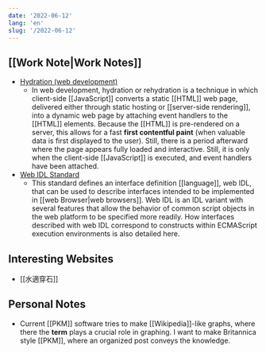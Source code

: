 ```yaml
---
date: '2022-06-12'
lang: 'en'
slug: '/2022-06-12'
---
```


## [[Work Note|Work Notes]]

- [Hydration (web development)](<https://en.wikipedia.org/wiki/Hydration_(web_development)>)
  - In web development, hydration or rehydration is a technique in which client-side [[JavaScript]] converts a static [[HTML]] web page, delivered either through static hosting or [[server-side rendering]], into a dynamic web page by attaching event handlers to the [[HTML]] elements. Because the [[HTML]] is pre-rendered on a server, this allows for a fast **first contentful paint** (when valuable data is first displayed to the user). Still, there is a period afterward where the page appears fully loaded and interactive. Still, it is only when the client-side [[JavaScript]] is executed, and event handlers have been attached.
- [Web IDL Standard](https://webidl.spec.whatwg.org/)
  - This standard defines an interface definition [[language]], web IDL, that can be used to describe interfaces intended to be implemented in [[web Browser|web browsers]]. Web IDL is an IDL variant with several features that allow the behavior of common script objects in the web platform to be specified more readily. How interfaces described with web IDL correspond to constructs within ECMAScript execution environments is also detailed here.

## Interesting Websites

- [[水適穿石]]

## Personal Notes

- Current [[PKM]] software tries to make [[Wikipedia]]-like graphs, where there the **term** plays a crucial role in graphing. I want to make Britannica style [[PKM]], where an organized post conveys the knowledge.
